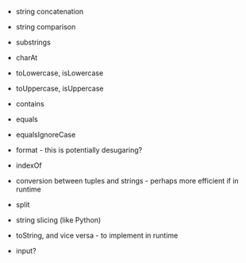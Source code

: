 -   string concatenation
-   string comparison
-   substrings
-   charAt
-   toLowercase, isLowercase
-   toUppercase, isUppercase
-   contains
-   equals
-   equalsIgnoreCase
-   format - this is potentially desugaring?
-   indexOf
-   conversion between tuples and strings - perhaps more efficient if in runtime
-   split
-   string slicing (like Python)
  
-   toString, and vice versa - to implement in runtime
-   input?


